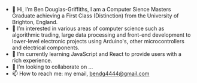 - 👋 Hi, I’m Ben Douglas-Griffiths, I am a Computer Sience Masters Graduate achieving a First Class (Distinction) from the University of Brighton, England.
- 👀 I’m interested in various areas of computer science such as algorithmic trading, large data processing and front-end development to lower-level electronic projects using  Arduino's, other microcontrollers and electrical components.
- 🌱 I’m currently learning JavaScript and React to provide users with a rich experience.
- 💞️ I’m looking to collaborate on ...
- 📫 How to reach me: my email, bendg4444@gmail.com

<!---
bendg4444/bendg4444 is a ✨ special ✨ repository because its `README.md` (this file) appears on your GitHub profile.
You can click the Preview link to take a look at your changes.
--->
